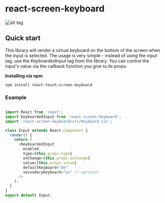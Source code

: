 # react-screen-keyboard

![alt tag](https://raw.githubusercontent.com/xTrinch/react-touch-screen-keyboard/master/keyboard.png)

## Quick start

This library will render a virtual keyboard on the bottom of the screen when the input is selected. The usage is very simple - instead of using the input tag, use the KeyboardedInput tag from the library. You can control the input's value via the callback function you give to its props.

**Installing via npm**

```
npm install react-touch-screen-keyboard
```

### Example

```js

import React from 'react';
import KeyboardedInput from 'react-screen-keyboard';
import 'react-screen-keyboard/src/Keyboard.css';

class Input extends React.Component {
  render() {
    return (
      <KeyboardedInput
        enabled
        type={this.props.type}
        onChange={this.props.onChange}
        value={this.props.value}
        defaultKeyboard="de"
        secondaryKeyboard="us" // optional
      />
    );
  }
}
export default Input;

```
